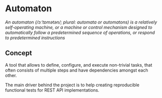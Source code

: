 # Automaton

*An automaton (/ɔːˈtɒmətən/; plural: automata or automatons) is a relatively self-operating machine, or a machine or control mechanism designed to automatically follow a predetermined sequence of operations, or respond to predetermined instructions*

## Concept

A tool that allows to define, configure, and execute non-trivial tasks, that often consists of multiple steps and have dependencies amongst each other.

The main driver behind the project is to help creating reproducible functional tests for REST API implementations.
